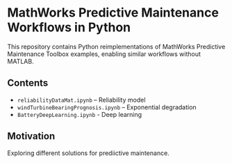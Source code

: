 # MathWorks Predictive Maintenance Workflows in Python

This repository contains Python reimplementations of MathWorks Predictive Maintenance Toolbox examples, enabling similar workflows without MATLAB.

## Contents

- `reliabilityDataMat.ipynb` – Reliability model
- `windTurbineBearingPrognosis.ipynb` – Exponential degradation 
- `BatteryDeepLearning.ipynb` - Deep learning


## Motivation

Exploring different solutions for prediictive maintenance.
